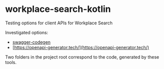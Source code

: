 # workplace-search-kotlin

Testing options for client APIs for Workplace Search

Investigated options:

 * [swagger-codegen](https://swagger.io/tools/swagger-codegen/)
 * [https://openapi-generator.tech/](https://openapi-generator.tech/)
 
Two folders in the project root correspond to the code, generated by these tools.
